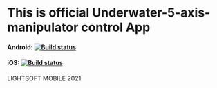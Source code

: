 # This is official Underwater-5-axis-manipulator control App


#### Android: [![Build status](https://build.appcenter.ms/v0.1/apps/0c95e91e-fb3a-47f0-83a1-01617d54131c/branches/master/badge)](https://appcenter.ms)
#### iOS: [![Build status](https://build.appcenter.ms/v0.1/apps/0fbbaddc-3f8c-4817-adf5-f058c598320a/branches/master/badge)](https://appcenter.ms)

LIGHTSOFT MOBILE 2021
